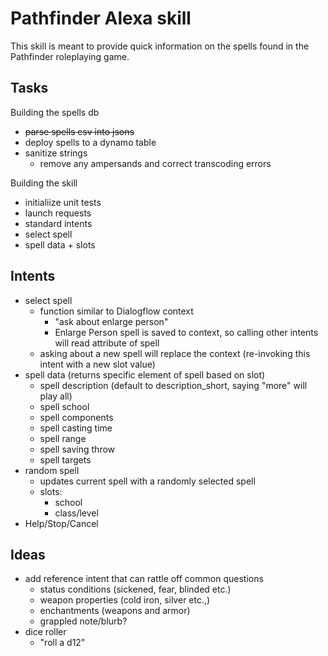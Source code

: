 # Pathfinder Alexa skill

This skill is meant to provide quick information on the spells found in the Pathfinder roleplaying game.

## Tasks

Building the spells db

- ~~parse spells csv into jsons~~
- deploy spells to a dynamo table
- sanitize strings
  - remove any ampersands and correct transcoding errors

Building the skill

- initialiize unit tests
- launch requests
- standard intents
- select spell
- spell data + slots

## Intents

- select spell
  - function similar to Dialogflow context
    - "ask about enlarge person"
    - Enlarge Person spell is saved to context, so calling other intents will read attribute of spell
  - asking about a new spell will replace the context (re-invoking this intent with a new slot value)
- spell data (returns specific element of spell based on slot)
  - spell description (default to description_short, saying "more" will play all)
  - spell school
  - spell components
  - spell casting time
  - spell range
  - spell saving throw
  - spell targets
- random spell
  - updates current spell with a randomly selected spell
  - slots:
    - school
    - class/level
- Help/Stop/Cancel

## Ideas

- add reference intent that can rattle off common questions
  - status conditions (sickened, fear, blinded etc.)
  - weapon properties (cold iron, silver etc.,)
  - enchantments (weapons and armor)
  - grappled note/blurb?
- dice roller
  - "roll a d12"

<!-- ### Uploading/deploying
To deploy skill and lambda ➜ `ask deploy -p davidneto92`
To update lambda ➜ `ask lambda upload -s lambda -f ask-custom-Pathfinder_Spells-davidneto92 -p davidneto92` -->